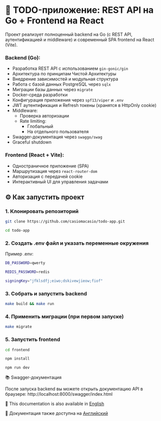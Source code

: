 # 📝 TODO-приложение: REST API на Go + Frontend на React
Проект реализует полноценный backend на Go (с REST API, аутентификацией и middleware) и современный SPA frontend на React (Vite).

### Backend (Go):
- Разработка REST API с использованием `gin-gonic/gin`
- Архитектура по принципам Чистой Архитектуры
- Внедрение зависимостей и модульная структура
- Работа с базой данных PostgreSQL через `sqlx`
- Миграции базы данных через `migrate`
- Docker-среда разработки
- Конфигурация приложения через `spf13/viper` и `.env`
- JWT аутентификация и Refresh токены (хранятся в HttpOnly cookie)
- Middleware:
  - Проверка авторизации
  - Rate limiting:
    - Глобальный
    - На отдельного пользователя
- Swagger-документация через `swaggo/swag`
- Graceful shutdown

### Frontend (React + Vite):
- Одностраничное приложение (SPA)
- Маршрутизация через `react-router-dom`
- Авторизация с передачей cookie
- Интерактивный UI для управления задачами

## ⚙️ Как запустить проект

### 1. Клонировать репозиторий 
```bash
git clone https://github.com/casiomacasio/todo-app.git

cd todo-app
```
### 2. Создать .env файл и указать переменные окружения
Пример .env:
```bash
DB_PASSWORD=qwerty

REDIS_PASSWORD=redis

signingKey="jfklsdfj;eiwo;dskivewjieow;fiof"
```
### 3. Собрать и запустить backend
```bash
make build && make run
```
### 4. Применить миграции (при первом запуске)
```bash
make migrate
```
### 5. Запустить frontend
```bash
cd frontend

npm install

npm run dev
```
📚 Swagger-документация

После запуска backend вы можете открыть документацию API в браузере:
http://localhost:8000/swagger/index.html

📄 This documentation is also available in [English](README.en.md)

📄 Документация также доступна на [Английский](README.en.md)